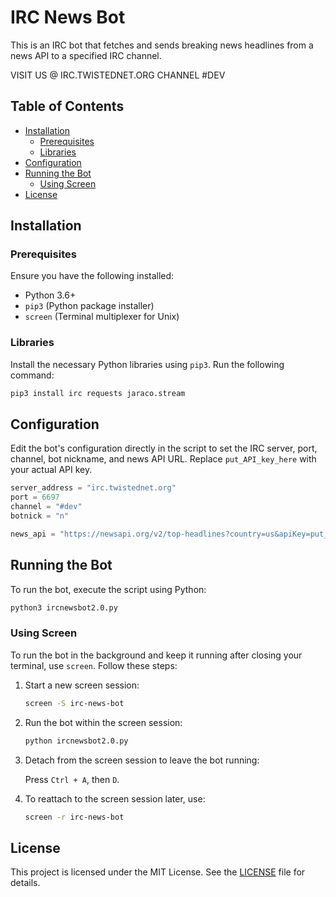 # IRC News Bot

This is an IRC bot that fetches and sends breaking news headlines from a news API to a specified IRC channel.

VISIT US @ IRC.TWISTEDNET.ORG CHANNEL #DEV

## Table of Contents

- [Installation](#installation)
  - [Prerequisites](#prerequisites)
  - [Libraries](#libraries)
- [Configuration](#configuration)
- [Running the Bot](#running-the-bot)
  - [Using Screen](#using-screen)
- [License](#license)

## Installation

### Prerequisites

Ensure you have the following installed:

- Python 3.6+
- `pip3` (Python package installer)
- `screen` (Terminal multiplexer for Unix)

### Libraries

Install the necessary Python libraries using `pip3`. Run the following command:

```bash
pip3 install irc requests jaraco.stream
```

## Configuration

Edit the bot's configuration directly in the script to set the IRC server, port, channel, bot nickname, and news API URL. Replace `put_API_key_here` with your actual API key.

```python
server_address = "irc.twistednet.org"
port = 6697
channel = "#dev"
botnick = "n"

news_api = "https://newsapi.org/v2/top-headlines?country=us&apiKey=put_API_key_here"
```

## Running the Bot

To run the bot, execute the script using Python:

```bash
python3 ircnewsbot2.0.py
```

### Using Screen

To run the bot in the background and keep it running after closing your terminal, use `screen`. Follow these steps:

1. Start a new screen session:

    ```bash
    screen -S irc-news-bot
    ```

2. Run the bot within the screen session:

    ```bash
    python ircnewsbot2.0.py
    ```

3. Detach from the screen session to leave the bot running:

    Press `Ctrl + A`, then `D`.

4. To reattach to the screen session later, use:

    ```bash
    screen -r irc-news-bot
    ```

## License

This project is licensed under the MIT License. See the [LICENSE](LICENSE) file for details.
